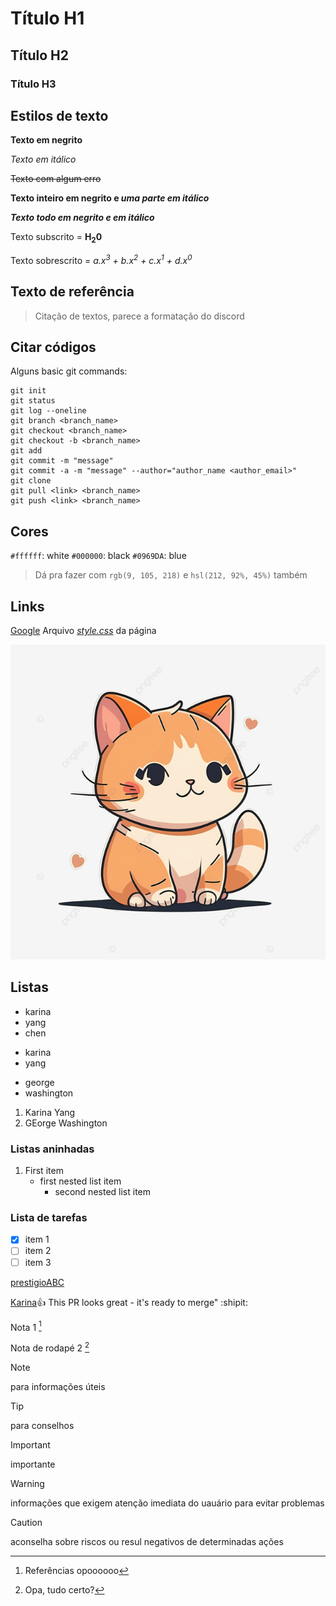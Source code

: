 # Título H1
## Título H2
### Título H3

## Estilos de texto

**Texto em negrito**

*Texto em itálico*

~~Texto com algum erro~~

**Texto inteiro em negrito e _uma parte em itálico_**

***Texto todo em negrito e em itálico***

Texto subscrito = **H<sub>2</sub>0**

Texto sobrescrito = *a.x<sup>3</sup> + b.x<sup>2</sup> + c.x<sup>1</sup> + d.x<sup>0</sup>*

## Texto de referência
> Citação de textos, parece a formatação do discord

## Citar códigos

Alguns basic git commands:
```
git init
git status
git log --oneline
git branch <branch_name>
git checkout <branch_name>
git checkout -b <branch_name>
git add 
git commit -m "message"
git commit -a -m "message" --author="author_name <author_email>"
git clone 
git pull <link> <branch_name>
git push <link> <branch_name>
```

## Cores
`#ffffff`: white
`#000000`: black
`#0969DA`: blue
> Dá pra fazer com `rgb(9, 105, 218)` e `hsl(212, 92%, 45%)` também

## Links
[Google](https://www.google.com/)
Arquivo [*style.css*](style.css) da página

![Desenho de um gatinho pegado do google images](assets/imgs/pngtree-cat-cartoon-cute-sticker-kitty-png-image_6635430.png)

## Listas
- karina
- yang
- chen

* karina
* yang

+ george
+ washington

1. Karina Yang
2. GEorge Washington

### Listas aninhadas
1. First item
    - first nested list item
        - second nested list item

### Lista de tarefas
- [x] item 1
- [ ] item 2
- [ ] item 3

[prestigioABC](https://github.com/prestigioABC/)

[Karina](https://github.com/ka3ych/):+1: This PR looks great - it's ready to merge" :shipit:

Nota 1 [^1]

Nota de rodapé 2 [^2]

[^1]: Referências opoooooo
[^2]: Opa, tudo certo?

> [!NOTE]
> para informações úteis

> [!TIP]
> para conselhos

> [!IMPORTANT]
> importante

> [!WARNING]
> informações que exigem atenção imediata do uauário para evitar problemas

> [!CAUTION]
> aconselha sobre riscos ou resul negativos de determinadas ações